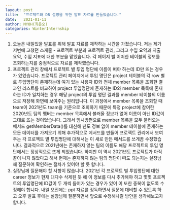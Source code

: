 ```yaml
---
layout: post
title:  "프로젝트와 DB 설명을 위한 발표 자료를 만들었습니다."
date:   2021-01-11
author: MYOH(최은오)
categories: WinterInternship
---
```


1. 오늘은 내일있을 발표를 위해 발표 자료를 제작하는 시간을 가졌습니다. 저는 제가 저번에 고쳤던 스케줄 - 프로젝트 부분과 프로젝트 관리, 그리고 수입 요약과 지출 요약, 수입 지표에 대한 부분을 맡았습니다. 각 페이지 별 어떠한 테이블의 정보를 조회하는지를 중점적으로 자료를 제작했습니다. 
2. 프로젝트 관리 창에서 프로젝트 별 투입 명단에 이름이 떠야 하는데 ID만 뜨는 경우가 있었습니다. 프로젝트 관리 페이지에서 투입 명단은 project 테이블의 각 row 별로 투입명단이 존재하는데 여기 있는 사용자 ID와 전체 member 목록을 조회한 결과인 리스트를 비교하여 project 투입명단에 존재하는 ID와 member 목록에 존재하는 ID가 일치하는 경우 해당 project의 투입 명단 결과를 member 테이블의 이름으로 저장해 화면에 보여주는 원리입니다. 이 과정에서 member 목록을 조회할 때 team이 2021년도 team을 기준으로 조회하기 때문에 특정 project에 참여한 2020년도 팀의 멤버는 member 목록에서 불러올 정보가 없어 이름이 아닌 ID값이 그대로 뜨는 것이었습니다. 그래서 임시방편으로 member 목록을 모두 불러오는 메서드 getMemberData()를 대신해 년도 정보 없이 member 테이블에 존재하는 모든 데이터를 가져오기 위해 추가적으로 메서드를 만들어 프로젝트 관리에서 보여주는 각 프로젝트 별 투입명단에 대해서는 이 새로 만든 메서드를 쓰게끔 수정했습니다. 결과적으로 2021년에는 존재하지 않는 팀의 이름도 해당 프로젝트의 투입 명단에서는 정상적으로 뜨게 되었습니다. 하지만 이 역시 2021년도 프로젝트가 아직 끝이 나지 않았다고 해서 현재는 존재하지 않는 팀의 명단이 떠도 되는지는 실장님께 질문하여 확인하는 절차가 있어야 할 듯 합니다.
3. 실장님께 질문해야 할 사항이 많습니다. 2021년 각 프로젝트 별 투입명단에 대한 career 정보가 현재 대다수 삭제된 듯 해 이 정보를 다시 추가해야 하고 몇몇 프로젝트의 투입명단에 ID값이 두 개씩 들어가 있는 경우가 있어 이 또한 중복이 없도록 수정해야 합니다. 내일 오전에는 ppt 자료를 정독하면서 질문에 대비할 수 있도록 하고 오후 발표 후에는 실장님께 질문하면서 앞으로 수정해나갈 방안을 생각해보고자 합니다.